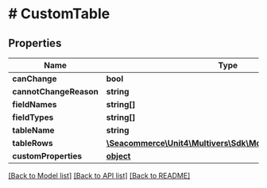 # # CustomTable

## Properties

Name | Type | Description | Notes
------------ | ------------- | ------------- | -------------
**canChange** | **bool** |  | [optional] 
**cannotChangeReason** | **string** |  | [optional] 
**fieldNames** | **string[]** |  | [optional] 
**fieldTypes** | **string[]** |  | [optional] 
**tableName** | **string** |  | [optional] 
**tableRows** | [**\Seacommerce\Unit4\Multivers\Sdk\Model\CustomTableRow[]**](CustomTableRow.md) |  | [optional] 
**customProperties** | [**object**](.md) |  | [optional] 

[[Back to Model list]](../../README.md#documentation-for-models) [[Back to API list]](../../README.md#documentation-for-api-endpoints) [[Back to README]](../../README.md)


